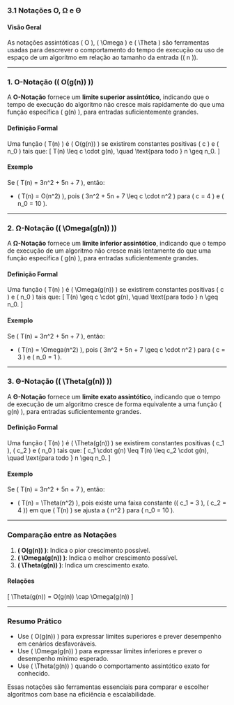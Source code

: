 ### **3.1 Notações O, Ω e Θ**

#### **Visão Geral**
As notações assintóticas \( O \), \( \Omega \) e \( \Theta \) são ferramentas usadas para descrever o comportamento do tempo de execução ou uso de espaço de um algoritmo em relação ao tamanho da entrada (\( n \)).

---

### **1. O-Notação (\( O(g(n)) \))**
A **O-Notação** fornece um **limite superior assintótico**, indicando que o tempo de execução do algoritmo não cresce mais rapidamente do que uma função específica \( g(n) \), para entradas suficientemente grandes.

#### **Definição Formal**
Uma função \( T(n) \) é \( O(g(n)) \) se existirem constantes positivas \( c \) e \( n_0 \) tais que:
\[
T(n) \leq c \cdot g(n), \quad \text{para todo } n \geq n_0.
\]

#### **Exemplo**
Se \( T(n) = 3n^2 + 5n + 7 \), então:
- \( T(n) = O(n^2) \), pois \( 3n^2 + 5n + 7 \leq c \cdot n^2 \) para \( c = 4 \) e \( n_0 = 10 \).

---

### **2. Ω-Notação (\( \Omega(g(n)) \))**
A **Ω-Notação** fornece um **limite inferior assintótico**, indicando que o tempo de execução de um algoritmo não cresce mais lentamente do que uma função específica \( g(n) \), para entradas suficientemente grandes.

#### **Definição Formal**
Uma função \( T(n) \) é \( \Omega(g(n)) \) se existirem constantes positivas \( c \) e \( n_0 \) tais que:
\[
T(n) \geq c \cdot g(n), \quad \text{para todo } n \geq n_0.
\]

#### **Exemplo**
Se \( T(n) = 3n^2 + 5n + 7 \), então:
- \( T(n) = \Omega(n^2) \), pois \( 3n^2 + 5n + 7 \geq c \cdot n^2 \) para \( c = 3 \) e \( n_0 = 1 \).

---

### **3. Θ-Notação (\( \Theta(g(n)) \))**
A **Θ-Notação** fornece um **limite exato assintótico**, indicando que o tempo de execução de um algoritmo cresce de forma equivalente a uma função \( g(n) \), para entradas suficientemente grandes.

#### **Definição Formal**
Uma função \( T(n) \) é \( \Theta(g(n)) \) se existirem constantes positivas \( c_1 \), \( c_2 \) e \( n_0 \) tais que:
\[
c_1 \cdot g(n) \leq T(n) \leq c_2 \cdot g(n), \quad \text{para todo } n \geq n_0.
\]

#### **Exemplo**
Se \( T(n) = 3n^2 + 5n + 7 \), então:
- \( T(n) = \Theta(n^2) \), pois existe uma faixa constante (\( c_1 = 3 \), \( c_2 = 4 \)) em que \( T(n) \) se ajusta a \( n^2 \) para \( n_0 = 10 \).

---

### **Comparação entre as Notações**
1. **\( O(g(n)) \)**: Indica o pior crescimento possível.
2. **\( \Omega(g(n)) \)**: Indica o melhor crescimento possível.
3. **\( \Theta(g(n)) \)**: Indica um crescimento exato.

#### **Relações**
\[
\Theta(g(n)) = O(g(n)) \cap \Omega(g(n))
\]

---

### **Resumo Prático**
- Use \( O(g(n)) \) para expressar limites superiores e prever desempenho em cenários desfavoráveis.
- Use \( \Omega(g(n)) \) para expressar limites inferiores e prever o desempenho mínimo esperado.
- Use \( \Theta(g(n)) \) quando o comportamento assintótico exato for conhecido.

Essas notações são ferramentas essenciais para comparar e escolher algoritmos com base na eficiência e escalabilidade.